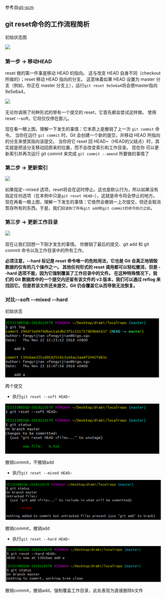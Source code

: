 参考自[git-scm](https://git-scm.com/book/zh/v2/Git-%E5%B7%A5%E5%85%B7-%E9%87%8D%E7%BD%AE%E6%8F%AD%E5%AF%86)

## git reset命令的工作流程简析

 初始状态图

![](https://git-scm.com/book/en/v2/images/reset-start.png)

### 第一步 -> 移动HEAD

reset 做的第一件事是移动 HEAD 的指向。 这与改变 HEAD 自身不同（checkout 所做的）；reset 移动 HEAD 指向的分支。 这意味着如果 HEAD 设置为 master 
分支（例如，你正在 master 分支上），运行```git reset 9e5e6a4```将会使master指向9e5e6a4。

![](https://git-scm.com/book/en/v2/images/reset-soft.png)

无论你调用了何种形式的带有一个提交的 reset，它首先都会尝试这样做。 使用 reset --soft，它将仅仅停在那儿。

现在看一眼上图，理解一下发生的事情：它本质上是撤销了上一次 ```git commit``` 命令。 当你在运行 ```git commit``` 时，Git 会创建一个新的提交，并移动 
HEAD 所指向的分支来使其指向该提交。 当你将它 reset 回 HEAD~（HEAD的父结点）时，其实就是把该分支移动回原来的位置，而不会改变索引和工作目录。 现在你
可以更新索引并再次运行 git commit 来完成 ```git commit --amend``` 所要做的事情了

### 第二步 -> 更新索引

![](https://git-scm.com/book/en/v2/images/reset-mixed.png)

如果指定--mixed 选项，reset将会在这时停止。这也是默认行为，所以如果没有指定任何选项（在本例中只是```git reset HEAD~```），这就是命令将会停止的地方。
现在再看一眼上图，理解一下发生的事情：它依然会撤销一上次提交，但还会取消暂存所有的东西。于是，我们```回滚到了所有git add和git commit的命令执行之前```。

### 第三步 -> 更新工作目录

![](https://git-scm.com/book/en/v2/images/reset-hard.png)

现在让我们回想一下刚才发生的事情。 你撤销了最后的提交、git add 和 git commit 命令以及工作目录中的所有工作。

**必须注意，--hard 标记是 reset 命令唯一的危险用法，它也是 Git 会真正地销毁数据的仅有的几个操作之一。 其他任何形式的 reset 调用都可以轻松撤消，但是 --hard 选项不能，因为它强制覆盖了工作目录中的文件。 在这种特殊情况下，我们的 Git 数据库中的一个提交内还留有该文件的 v3 版本，我们可以通过 reflog 来找回它。但是若该文件还未提交，Git 仍会覆盖它从而导致无法恢复。**

### 对比--soft --mixed --hard

初始状态

![](https://github.com/Diabi/LearningNotes/blob/master/screenshot/5.jpg)

两个提交

* 执行```git reset --soft HEAD~```

![](https://github.com/Diabi/LearningNotes/blob/master/screenshot/6.jpg)

撤销commit，不撤销add

* 执行```git reset --mixed HEAD~```

![](https://github.com/Diabi/LearningNotes/blob/master/screenshot/7.jpg)

撤销commit，撤销add

* 执行```git reset --hard HEAD~```

![](https://github.com/Diabi/LearningNotes/blob/master/screenshot/8.jpg)

撤销commit，撤销add，强制覆盖工作目录，此处表现为直接删除b文件
